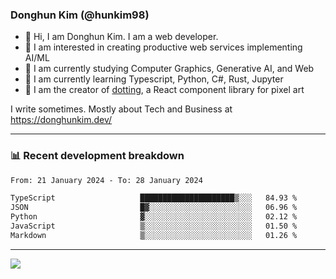 ### Donghun Kim (@hunkim98)

- 👋 Hi, I am Donghun Kim. I am a web developer. 
- 🤔 I am interested in creating productive web services implementing AI/ML
- 🔭 I am currently studying Computer Graphics, Generative AI, and Web 
- 🌱 I am currently learning Typescript, Python, C#, Rust, Jupyter
- 🎨 I am the creator of [dotting](https://github.com/hunkim98/dotting), a React component library for pixel art

I write sometimes. Mostly about Tech and Business at https://donghunkim.dev/

---
### 📊 Recent development breakdown
<!--START_SECTION:waka-->

```txt
From: 21 January 2024 - To: 28 January 2024

TypeScript                   █████████████████████▒░░░   84.93 %
JSON                         █▓░░░░░░░░░░░░░░░░░░░░░░░   06.96 %
Python                       ▓░░░░░░░░░░░░░░░░░░░░░░░░   02.12 %
JavaScript                   ▒░░░░░░░░░░░░░░░░░░░░░░░░   01.50 %
Markdown                     ▒░░░░░░░░░░░░░░░░░░░░░░░░   01.26 %
```

<!--END_SECTION:waka-->
---

<!-- <div align='center'> -->
  <img align="center" src="https://github-readme-stats.vercel.app/api?username=hunkim98&theme=dark&show_icons=true"/>
<!-- </div> -->
<!--
**hunkim98/hunkim98** is a ✨ _special_ ✨ repository because its `README.md` (this file) appears on your GitHub profile.

Here are some ideas to get you started:

- 🔭 I’m currently working on ...
- 🌱 I’m currently learning ...
- 👯 I’m looking to collaborate on ...
- 🤔 I’m looking for help with ...
- 💬 Ask me about ...
- 📫 How to reach me: ...
- 😄 Pronouns: ...
- ⚡ Fun fact: ...
-->
